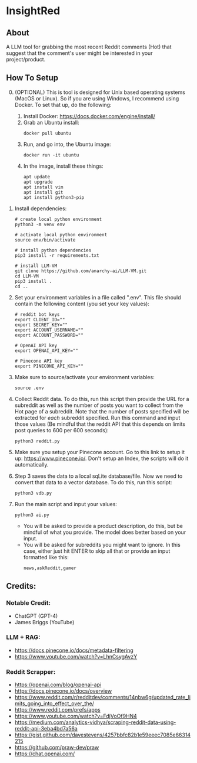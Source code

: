 # InsightRed

## About

A LLM tool for grabbing the most recent Reddit comments (Hot) that suggest that the comment's user might be interested in your project/product.

## How To Setup

0. (OPTIONAL) This is tool is designed for Unix based operating systems (MacOS or Linux). So if you are using Windows, I recommend using Docker. To set that up, do the following:

   1. Install Docker: https://docs.docker.com/engine/install/
   2. Grab an Ubuntu install:
      ```
      docker pull ubuntu
      ```
   3. Run, and go into, the Ubuntu image:
      ```
      docker run -it ubuntu
      ```
   4. In the image, install these things:
      ```
      apt update
      apt upgrade
      apt install vim
      apt install git
      apt install python3-pip
      ```

1. Install dependencies:

   ```
   # create local python environment
   python3 -m venv env

   # activate local python environment
   source env/bin/activate

   # install python dependencies
   pip3 install -r requirements.txt

   # install LLM-VM
   git clone https://github.com/anarchy-ai/LLM-VM.git
   cd LLM-VM
   pip3 install .
   cd ..
   ```

2. Set your environment variables in a file called ".env". This file should contain the following content (you set your key values):

   ```
   # reddit bot keys
   export CLIENT_ID=""
   export SECRET_KEY=""
   export ACCOUNT_USERNAME=""
   export ACCOUNT_PASSWORD=""

   # OpenAI API key
   export OPENAI_API_KEY=""

   # Pinecone API key
   export PINECONE_API_KEY=""
   ```

3. Make sure to source/activate your environment variables:

   ```
   source .env
   ```

4. Collect Reddit data. To do this, run this script then provide the URL for a subreddit as well as the number of posts you want to collect from the Hot page of a subreddit. Note that the number of posts specified will be extracted for _each_ subreddit specified. Run this command and input those values (Be mindful that the reddit API that this depends on limits post queries to 600 per 600 seconds):

   ```
   python3 reddit.py
   ```

5. Make sure you setup your Pinecone account. Go to this link to setup it up: https://www.pinecone.io/. Don't setup an Index, the scripts will do it automatically.

6. Step 3 saves the data to a local sqLite database/file. Now we need to convert that data to a vector database. To do this, run this script:

   ```
   python3 vdb.py
   ```

7. Run the main script and input your values:
   ```
   python3 ai.py
   ```
   - You will be asked to provide a product description, do this, but be mindful of what you provide. The model does better based on your input.
   - You will be asked for subreddits you might want to ignore. In this case, either just hit ENTER to skip all that or provide an input formatted like this:
     ```
     news,askReddit,gamer
     ```

## Credits:

### Notable Credit:

- ChatGPT (GPT-4)
- James Briggs (YouTube)

### LLM + RAG:

- https://docs.pinecone.io/docs/metadata-filtering
- https://www.youtube.com/watch?v=LhnCsygAvzY

### Reddit Scrapper:

- https://openai.com/blog/openai-api
- https://docs.pinecone.io/docs/overview
- https://www.reddit.com/r/redditdev/comments/14nbw6g/updated_rate_limits_going_into_effect_over_the/
- https://www.reddit.com/prefs/apps
- https://www.youtube.com/watch?v=FdjVoOf9HN4
- https://medium.com/analytics-vidhya/scraping-reddit-data-using-reddit-api-3eba4bd7a56a
- https://gist.github.com/davestevens/4257bbfc82b1e59eeec7085e66314215
- https://github.com/praw-dev/praw
- https://chat.openai.com/
